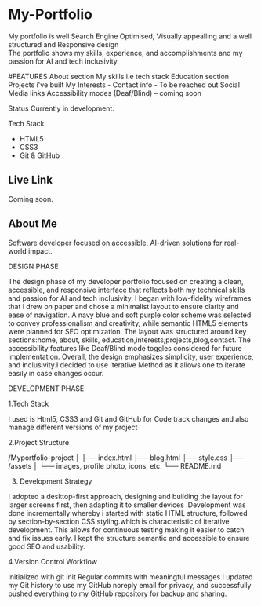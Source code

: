 # My-Portfolio
My portfolio  is well Search Engine Optimised, Visually appealling and a well structured and Responsive design  
The portfolio shows my skills, experience, and accomplishments  and my passion for AI and tech inclusivity.

#FEATURES
About section
My skills i.e tech stack
Education section
Projects i've built
My Interests -
Contact info - To be reached out
Social Media links
Accessibility modes (Deaf/Blind) – coming soon

Status
Currently in development.

 Tech Stack
- HTML5  
- CSS3  
- Git & GitHub  

## Live Link
Coming soon.

## About Me
Software developer focused on accessible, AI-driven solutions for real-world impact.

DESIGN PHASE

The design phase of my developer portfolio focused on creating a clean, accessible, and responsive interface that reflects both my technical skills and passion for AI and tech inclusivity. I began with low-fidelity wireframes that i drew on paper  and chose a minimalist layout to ensure clarity and ease of navigation. A navy blue and soft purple color scheme was selected to convey professionalism and creativity, while semantic HTML5 elements were planned for SEO optimization. The layout was structured around key sections:home, about, skills, education,interests,projects,blog,contact. The accessibility features like Deaf/Blind mode toggles considered for future implementation. Overall, the design emphasizes simplicity, user experience, and inclusivity.I decided to use Iterative Method as it allows one to iterate easily in case changes occur.


DEVELOPMENT PHASE

1.Tech Stack

I used is Html5, CSS3 and Git and GitHub for Code track changes and also manage different versions of my project

2.Project Structure

/Myportfolio-project
│
├── index.html
├── blog.html
├── style.css
├── /assets
│   └── images, profile photo, icons, etc.
└── README.md

3. Development Strategy
   
I adopted a desktop-first approach, designing and building the layout for larger screens first, then adapting it to smaller devices .Development was done incrementally whereby i started with static HTML structure, followed by section-by-section CSS styling.which is characteristic of iterative development.
This allows for continuous testing  making it easier to catch and fix issues early. I kept the structure semantic and accessible to ensure good SEO and usability.
   
4.Version Control Workflow

Initialized with git init
Regular commits with meaningful messages
I updated my Git history to use my GitHub noreply email for privacy, and successfully pushed everything to my GitHub repository for backup and sharing.
